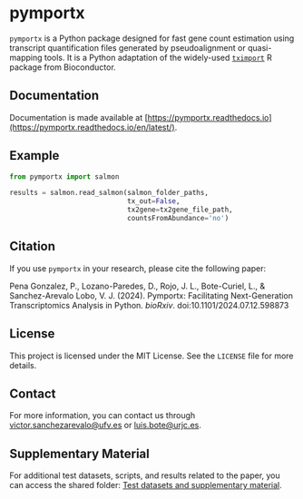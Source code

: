 # pymportx
`pymportx` is a Python package designed for fast gene count estimation using transcript quantification files generated by pseudoalignment or quasi-mapping tools. It is a Python adaptation of the widely-used [`tximport`](https://bioconductor.org/packages/release/bioc/html/tximport.html) R package from Bioconductor.

## Documentation
Documentation is made available at [https://pymportx.readthedocs.io](https://pymportx.readthedocs.io/en/latest/). 

## Example
```python
from pymportx import salmon

results = salmon.read_salmon(salmon_folder_paths,
                             tx_out=False,
                             tx2gene=tx2gene_file_path,
                             countsFromAbundance='no')
```

## Citation
If you use `pymportx` in your research, please cite the following paper:

Pena Gonzalez, P., Lozano-Paredes, D., Rojo, J. L., Bote-Curiel, L., & Sanchez-Arevalo Lobo, V. J. (2024). Pymportx: Facilitating Next-Generation Transcriptomics Analysis in Python. *bioRxiv*. doi:10.1101/2024.07.12.598873

## License
This project is licensed under the MIT License. See the `LICENSE` file for more details.

## Contact
For more information, you can contact us through victor.sanchezarevalo@ufv.es or luis.bote@urjc.es.

## Supplementary Material
For additional test datasets, scripts, and results related to the paper, you can access the shared folder: [Test datasets and supplementary material](https://urjc-my.sharepoint.com/:f:/g/personal/luis_bote_urjc_es/EivzPNguZfNClLcGm6ZHKKcBF4q45s4s21SrOyxGqRag8Q?e=f0sXv4).

